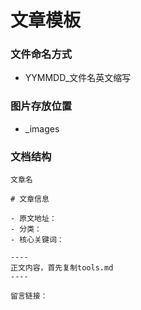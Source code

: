 # 文章模板

### 文件命名方式
- YYMMDD_文件名英文缩写

### 图片存放位置
- _images

### 文档结构
```
文章名

# 文章信息

- 原文地址：
- 分类：
- 核心关键词：

----
正文内容，首先复制tools.md
----

留言链接：
```